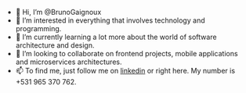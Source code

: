 - 👋 Hi, I’m @BrunoGaignoux
- 👀 I’m interested in everything that involves technology and programming.
- 🌱 I’m currently learning a lot more about the world of software architecture and design.
- 💞️ I’m looking to collaborate on frontend projects, mobile applications and microservices architectures.
- 📫 To find me, just follow me on [linkedin](https://www.linkedin.com/in/brunogaignoux12/) or right here. My number is +531 965 370 762.

<!---
BrunoGaignoux/BrunoGaignoux is a ✨ special ✨ repository because its `README.md` (this file) appears on your GitHub profile.
You can click the Preview link to take a look at your changes.
--->
